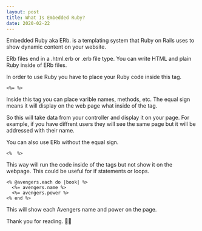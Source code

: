 ```yaml
---
layout: post
title: What Is Embedded Ruby?
date: 2020-02-22
---
```


Embedded Ruby aka ERb. is a templating system that Ruby on Rails uses to show dynamic content on your website.

ERb files end in a .html.erb or .erb file type. You can write HTML and plain Ruby inside of ERb files.

In order to use Ruby you have to place your Ruby code inside this tag.

```erb
<%= %>
```
Inside this tag you can place varible names, methods, etc. The equal sign means it will display on the web page what inside of the tag.

So this will take data from your controller and display it on your page. For example, if you have diffrent users they will see the same page but it will be addressed with their name.

You can also use ERb without the equal sign.

```erb
<%  %>
```

This way will run the code inside of the tags but not show it on the webpage. This could be useful for if statements or loops.

```erb
<% @avengers.each do |book| %>
  <%= avengers.name %>
  <%= avengers.power %>
<% end %>
```

This will show each Avengers name and power on the page.

Thank you for reading. 👍🏾


